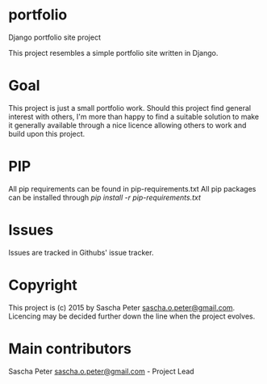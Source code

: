 # portfolio
Django portfolio site project

This project resembles a simple portfolio site written in Django.

# Goal
This project is just a small portfolio work.
Should this project find general interest with others, I'm more than
happy to find a suitable solution to make it generally available through
a nice licence allowing others to work and build upon this project.

# PIP
All pip requirements can be found in pip-requirements.txt
All pip packages can be installed through *pip install -r pip-requirements.txt*

# Issues
Issues are tracked in Githubs' issue tracker.

# Copyright
This project is (c) 2015 by Sascha Peter <sascha.o.peter@gmail.com>.
Licencing may be decided further down the line when the project evolves.

# Main contributors
Sascha Peter <sascha.o.peter@gmail.com> - Project Lead
